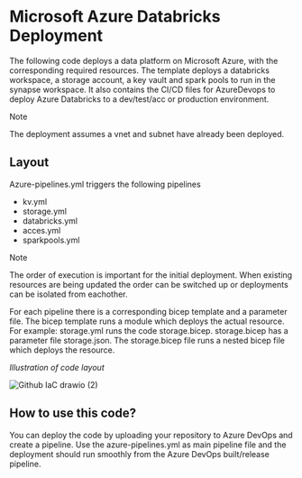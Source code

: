 # Microsoft Azure Databricks Deployment
The following code deploys a data platform on Microsoft Azure, with the corresponding required resources. The template deploys a databricks workspace, a storage account, a key vault and spark pools to run in the synapse workspace. It also contains the CI/CD files for AzureDevops to deploy Azure Databricks to a dev/test/acc or production environment. 

> [!NOTE]  
> The deployment assumes a vnet and subnet have already been deployed.

## Layout
Azure-pipelines.yml triggers the following pipelines
  - kv.yml
  - storage.yml
  - databricks.yml 
  - acces.yml
  - sparkpools.yml

> [!NOTE]  
The order of execution is important for the initial deployment. When existing resources are being updated the order can be switched up or deployments can be isolated from eachother.

For each pipeline there is a corresponding bicep template and a parameter file. The bicep template runs a module which deploys the actual resource.
For example: storage.yml runs the code storage.bicep. storage.bicep has a parameter file storage.json. The storage.bicep file runs a nested bicep file which deploys the resource. 

_Illustration of code layout_

![Github IaC drawio (2)](https://github.com/user-attachments/assets/a2cf4a6f-5038-4dd4-9361-60855d492b7a)


## How to use this code?
You can deploy the code by uploading your repository to Azure DevOps and create a pipeline. Use the azure-pipelines.yml as main pipeline file and the deployment should run smoothly from the Azure DevOps built/release pipeline.
